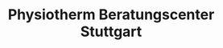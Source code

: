 ---
title: "Physiotherm Beratungscenter Stuttgart"
url: /stuttgart/physiotherm-beratungscenter-stuttgart/
shop: Sanitätshaus
---
